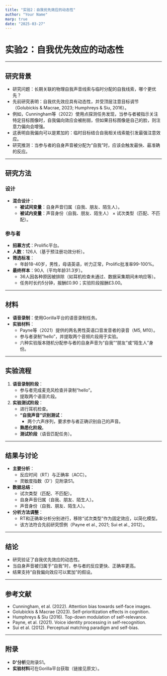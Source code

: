 ```yaml
---
title: "实验2：自我优先效应的动态性"
author: "Your Name"
marp: true
date: "2025-03-27"
---
```


# 实验2：自我优先效应的动态性

---

## 研究背景

- 研究问题：长期关联的物理自我声音线索与临时分配的自我线索，哪个更优先？
- 先前研究表明：自我优先效应具有动态性，并受顶层注意目标调节（Golubickis & Macrae, 2023; Humphreys & Siu, 2016）。
- 例如，Cunningham等（2022）使用点探测任务发现，当参与者被指示关注特定目标图像时，自我偏向效应会被削弱，但如果目标图像是自己的脸，则注意力偏向会增强。
- 这表明自我偏向可以是累加的：临时目标结合自我相关线索能引发最强注意效应。
- 研究推测：当参与者的自身声音被分配为“自我”时，应该会触发最快、最准确的反应。

---

## 研究方法

### 设计

- **混合设计**：
  - **被试间变量**：自身声音归属（自我、朋友、陌生人）。
  - **被试内变量**：声音身份（自我、朋友、陌生人） × 试次类型（匹配、不匹配）。

### 参与者

- **招募方式**：Prolific平台。
- **人数**：126人（基于预注册功效分析）。
- **筛选标准**：
  - 年龄18-40岁，男性，母语英语，听力正常，Prolific批准率99-100%。
- **最终样本**：90人（平均年龄31.3岁）。
  - 36人因各种原因被排除（如耳机检查未通过、数据采集期间未响应等）。
  - 任务时长约5分钟，报酬£0.90；实验阶段报酬£3.00。

---

## 材料

- **语音录制**：使用Gorilla平台的语音录制任务。
- **实验材料**：
  - Payne等（2021）提供的两名男性英语口音发音者的录音（M5, M10）。
  - 参与者录制“hello”，并提取两个音频片段用于实验。
  - 六种实验版本随机分配参与者的自身声音为“自我”“朋友”或“陌生人”身份。

---

## 实验流程

1. **语音录制阶段**：
   - 参与者完成麦克风检查并录制“hello”。
   - 提取两个语音片段。
2. **实验测试阶段**：
   - 进行耳机检查。
   - **“自我声音”识别测试**：
     - 两个六声序列，要求参与者正确识别自己的声音。
   - **熟悉化阶段**。
   - **测试阶段**（语音匹配任务）。

---

## 结果与讨论

- **主要分析**：
  - 反应时间（RT）与正确率（ACC）。
  - 灵敏度指数（D'）见附录S1。
- **数据总结**：
  - 试次类型（匹配、不匹配）。
  - 自身声音归属（自我、朋友、陌生人）。
  - 声音身份（自我、朋友、陌生人）。
- **分析方法调整**：
  - RT和正确率分析分别进行，移除“试次类型”作为固定效应，以简化模型。
  - 该方法符合先前研究惯例（Payne et al., 2021; Sui et al., 2012）。

---

## 结论

- 研究验证了自我优先效应的动态性。
- 当自身声音被归属于“自我”时，参与者的反应更快、正确率更高。
- 结果支持“自我偏向效应可以累加”的假设。

---

## 参考文献

- Cunningham, et al. (2022). Attention bias towards self-face images.
- Golubickis & Macrae (2023). Self-prioritization effects in cognition.
- Humphreys & Siu (2016). Top-down modulation of self-relevance.
- Payne, et al. (2021). Voice identity processing in self-recognition.
- Sui et al. (2012). Perceptual matching paradigm and self-bias.

---

## 附录

- **D'分析**见附录S1。
- **实验材料**可在Gorilla平台获取（链接见原文）。


